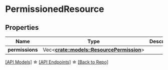 # PermissionedResource

## Properties

Name | Type | Description | Notes
------------ | ------------- | ------------- | -------------
**permissions** | Vec<**[crate::models::ResourcePermission](ResourcePermission.md)**> |  | 

[[API Models]](./README.md#documentation-for-models) ☆ [[API Endpoints]](./README.md#documentation-for-api-endpoints) ☆ [[Back to Repo]](../README.md)



